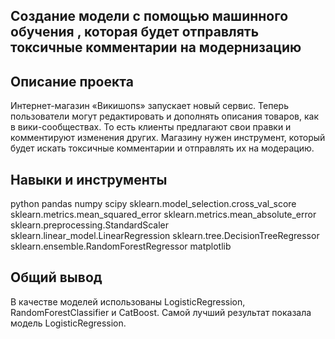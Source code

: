 ## Создание модели с помощью машинного обучения , которая будет отправлять токсичные комментарии на модернизацию


## Описание проекта
Интернет-магазин «Викишопs» запускает новый сервис. Теперь пользователи могут редактировать и дополнять описания товаров, как в вики-сообществах. То есть клиенты предлагают свои правки и комментируют изменения других. Магазину нужен инструмент, который будет искать токсичные комментарии и отправлять их на модерацию.

## Навыки и инструменты
python
pandas
numpy
scipy
sklearn.model_selection.cross_val_score
sklearn.metrics.mean_squared_error
sklearn.metrics.mean_absolute_error
sklearn.preprocessing.StandardScaler
sklearn.linear_model.LinearRegression
sklearn.tree.DecisionTreeRegressor
sklearn.ensemble.RandomForestRegressor
matplotlib
## Общий вывод
В качестве моделей использованы LogisticRegression, RandomForestClassifier и CatBoost. Самой лучший результат показала модель LogisticRegression.
